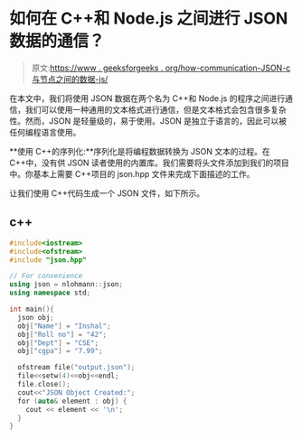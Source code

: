 # 如何在 C++和 Node.js 之间进行 JSON 数据的通信？

> 原文:[https://www . geeksforgeeks . org/how-communication-JSON-c 与节点之间的数据-js/](https://www.geeksforgeeks.org/how-to-communicate-json-data-between-c-and-node-js/)

在本文中，我们将使用 JSON 数据在两个名为 C++和 Node.js 的程序之间进行通信，我们可以使用一种通用的文本格式进行通信，但是文本格式会包含很多复杂性。然而，JSON 是轻量级的，易于使用。JSON 是独立于语言的，因此可以被任何编程语言使用。

**使用 C++的序列化:**序列化是将编程数据转换为 JSON 文本的过程。在 C++中，没有供 JSON 读者使用的内置库。我们需要将头文件添加到我们的项目中。你基本上需要 C++项目的 json.hpp 文件来完成下面描述的工作。

让我们使用 C++代码生成一个 JSON 文件，如下所示。

## c++

```cpp
#include<iostream>
#include<ofstream>
#include "json.hpp"

// For convenience
using json = nlohmann::json;
using namespace std;

int main(){
  json obj;
  obj["Name"] = "Inshal";
  obj["Roll no"] = "42";
  obj["Dept"] = "CSE";
  obj["cgpa"] = "7.99";

  ofstream file("output.json");
  file<<setw(4)<<obj<<endl;
  file.close();
  cout<<"JSON Object Created:";
  for (auto& element : obj) {
    cout << element << '\n';
  }
}
```